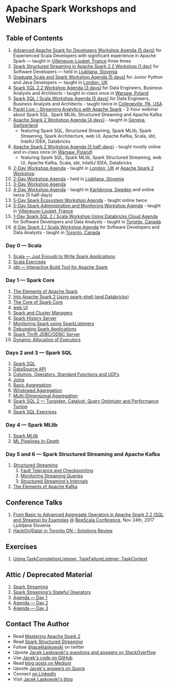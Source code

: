 <a id="toc" />

# Apache Spark Workshops and Webinars

## Table of Contents

1. [Advanced Apache Spark for Developers Workshop Agenda (5 days)](http://blog.jaceklaskowski.pl/spark-workshop/slides/00_agenda-5-days-advanced-spark-developers.html) for Experienced Scala Developers with significant experience in Apache Spark &mdash; taught in [Villeneuve-Loubet, France](https://en.wikipedia.org/wiki/Villeneuve-Loubet) three times
1. [Spark Structured Streaming in Apache Spark 2.2 Workshop (1 day)](http://blog.jaceklaskowski.pl/spark-workshop/slides/00_agenda-1-day-spark-structured-streaming.html) for Software Developers &mdash; held in [Ljubljana, Slovenia](https://en.wikipedia.org/wiki/Ljubljana)
1. [Graduate Scala and Spark Workshop Agenda (5 days)](http://blog.jaceklaskowski.pl/spark-workshop/slides/00_agenda-5-days-graduate-scala-spark.html) for Junior Python and Java Developers &mdash; taught in [London, UK](https://en.wikipedia.org/wiki/London)
1. [Spark SQL 2.2 Workshop Agenda (3 days)](http://blog.jaceklaskowski.pl/spark-workshop/slides/00_agenda-3-days-Spark-SQL.html) for Data Engineers, Business Analysts and Architects - taught in-class once in [Warsaw, Poland](https://en.wikipedia.org/wiki/Warsaw)
1. [Spark SQL / Scala Workshop Agenda (5 days)](http://blog.jaceklaskowski.pl/spark-workshop/slides/00_agenda-5-days-Scala-SparkSQL.html) for Data Engineers, Business Analysts and Architects - taught twice in [Collegeville, PA, USA](https://en.wikipedia.org/wiki/Collegeville,_Pennsylvania)
1. [Packt Live :: Streaming Analytics with Apache Spark](http://blog.jaceklaskowski.pl/spark-workshop/slides/00_Packt_Live_Streaming_Analytics.html) - 2-hour webinar about Spark SQL, Spark MLlib, Structured Streaming and Apache Kafka
1. [Apache Spark 2 Workshop Agenda (4 days)](http://blog.jaceklaskowski.pl/spark-workshop/slides/00_agenda-4-days-Scala-SparkSQL-Streaming-MLlib-Kafka.html) - taught in [Geneva, Switzerland](https://en.wikipedia.org/wiki/Geneva)
    * featuring Spark SQL, Structured Streaming, Spark MLlib, Spark Streaming, Spark Architecture, web UI, Apache Kafka, Scala, sbt, IntelliJ IDEA, Databricks
1. [Apache Spark 2 Workshop Agenda (5 half-days)](http://blog.jaceklaskowski.pl/spark-workshop/slides/00_agenda-5-half-days-Scala-SparkSQL-SparkMLlib-Kafka.html) - taught mostly online and in-class once (in [Warsaw, Poland](https://en.wikipedia.org/wiki/Warsaw))
    * featuring Spark SQL, Spark MLlib, Spark Structured Streaming, web UI, Apache Kafka, Scala, sbt, IntelliJ IDEA, Databricks
1. [2-Day Workshop Agenda](http://blog.jaceklaskowski.pl/spark-workshop/slides/00_agenda-2-days.html) - taught in [London, UK](https://en.wikipedia.org/wiki/London) at [Apache Spark 2 Workshop](http://www.meetup.com/London-Spark-Coding-Dojo/events/233488536/)
1. [2-Day Workshop Agenda](http://blog.jaceklaskowski.pl/spark-workshop/slides/00_agenda-2-days-ljubljana.html) - held in [Ljubljana, Slovenia](https://en.wikipedia.org/wiki/Ljubljana)
1. [3-Day Workshop Agenda](http://blog.jaceklaskowski.pl/spark-workshop/slides/00_agenda.html)
1. [4-Day Workshop Agenda](http://blog.jaceklaskowski.pl/spark-workshop/slides/00_agenda-4-days.html) - taught in [Karlskrona, Sweden](https://en.wikipedia.org/wiki/Karlskrona) and online twice (5 half-days)
1. [5-Day Spark Ecosystem Workshop Agenda](http://blog.jaceklaskowski.pl/spark-workshop/slides/00_agenda-5-days-Spark-Ecosystem.html) - taught online twice
1. [5-Day Spark Administration and Monitoring Workshop Agenda](http://blog.jaceklaskowski.pl/spark-workshop/slides/00_agenda-5-days-Spark-Administration-Monitoring.html) - taught in [Villeneuve-Loubet, France](https://en.wikipedia.org/wiki/Villeneuve-Loubet)
1. [1-Day Spark SQL 2 / Scala Workshop Using Databricks Cloud Agenda](http://blog.jaceklaskowski.pl/spark-workshop/slides/00_agenda-1-day-SparkSQL-Databricks-Cloud.html) for Software Developers and Data Analysts - taught in [Toronto, Canada](https://en.wikipedia.org/wiki/Toronto)
1. [4-Day Spark 2 / Scala Workshop Agenda](http://blog.jaceklaskowski.pl/spark-workshop/slides/00_agenda-4-days-toronto.html) for Software Developers and Data Analysts - taught in [Toronto, Canada](https://en.wikipedia.org/wiki/Toronto)

### Day 0 &mdash; Scala

1. [Scala &mdash; Just Enough to Write Spark Applications](http://blog.jaceklaskowski.pl/spark-workshop/slides/02_scala.html)
1. [Scala Exercises](http://blog.jaceklaskowski.pl/spark-workshop/slides/02_scala-exercises.html)
1. [sbt &mdash; Interactive Build Tool for Apache Spark](http://blog.jaceklaskowski.pl/spark-workshop/slides/02_sbt.html)

### Day 1 &mdash; Spark Core

1. [The Elements of Apache Spark](http://blog.jaceklaskowski.pl/spark-workshop/slides/01_introduction-to-spark.html)
1. [Into Apache Spark 2 Using spark-shell (and Databricks)](http://blog.jaceklaskowski.pl/spark-workshop/slides/01_Spark-Intro-Using-Spark-Shell.html)
1. [The Core of Spark Core](http://blog.jaceklaskowski.pl/spark-workshop/slides/01_spark-core.html)
1. [web UI](http://blog.jaceklaskowski.pl/spark-workshop/slides/01-spark-core-webui.html)
1. [Spark and Cluster Managers](http://blog.jaceklaskowski.pl/spark-workshop/slides/11_SparkCore-Cluster-Managers.html)
1. [Spark History Server](http://blog.jaceklaskowski.pl/spark-workshop/slides/12_SparkCore-Spark-History-Server.html)
1. [Monitoring Spark using SparkListeners](http://blog.jaceklaskowski.pl/spark-workshop/slides/08_Monitoring_using_SparkListeners.html)
1. [Debugging Spark Applications](http://blog.jaceklaskowski.pl/spark-workshop/slides/02_debugging-spark.html)
1. [Spark Thrift JDBC/ODBC Server](http://blog.jaceklaskowski.pl/spark-workshop/slides/09_SparkSQL-Spark-Thrift-Server.html)
1. [Dynamic Allocation of Executors](http://blog.jaceklaskowski.pl/spark-workshop/slides/07_Spark-Core-Dynamic-Allocation-Of-Executors.html)

### Days 2 and 3 &mdash; Spark SQL

1. [Spark SQL](http://blog.jaceklaskowski.pl/spark-workshop/slides/02_spark_sql.html)
1. [DataSource API](http://blog.jaceklaskowski.pl/spark-workshop/slides/01_datasource.html)
1. [Columns, Operators, Standard Functions and UDFs](http://blog.jaceklaskowski.pl/spark-workshop/slides/02-spark-sql-columns-standard-functions-udfs.html)
1. [Joins](http://blog.jaceklaskowski.pl/spark-workshop/slides/02-spark-sql-joins.html)
1. [Basic Aggregation](http://blog.jaceklaskowski.pl/spark-workshop/slides/02-spark-sql-basic-aggregation.html)
1. [Windowed Aggregation](http://blog.jaceklaskowski.pl/spark-workshop/slides/02-spark-sql-windowed-aggregation.html)
1. [Multi-Dimensional Aggregation](http://blog.jaceklaskowski.pl/spark-workshop/slides/02-spark-sql-multi-dimensional-aggregation.html)
1. [Spark SQL 2 &mdash; Tungsten, Catalyst, Query Optimizer and Performance Tuning](http://blog.jaceklaskowski.pl/spark-workshop/slides/speak-spark-sql-for-better-performance.html)
1. [Spark SQL Exercises](http://blog.jaceklaskowski.pl/spark-workshop/slides/02-spark-sql-exercises.html)

### Day 4 &mdash; Spark MLlib

1. [Spark MLlib](http://blog.jaceklaskowski.pl/spark-workshop/slides/03_spark_mllib.html)
1. [ML Pipelines In-Depth](http://blog.jaceklaskowski.pl/spark-workshop/slides/04-spark-mllib-ml-pipelines.html)

### Day 5 and 6 &mdash; Spark Structured Streaming and Apache Kafka

1. [Structured Streaming](http://blog.jaceklaskowski.pl/spark-workshop/slides/04-structured-streaming.html)
    1. [Fault Tolerance and Checkpointing](http://blog.jaceklaskowski.pl/spark-workshop/slides/structured-streaming-checkpointing.html)
    1. [Monitoring Streaming Queries](http://blog.jaceklaskowski.pl/spark-workshop/slides/structured-streaming-monitoring.html)
    1. [Structured Streaming's Internals](http://blog.jaceklaskowski.pl/spark-workshop/slides/structured-streaming-internals.html)
1. [The Elements of Apache Kafka](http://blog.jaceklaskowski.pl/spark-workshop/slides/04-apache-kafka.html)

## Conference Talks

1. [From Basic to Advanced Aggregate Operators in Apache Spark 2.2 (SQL and Streams) by Examples](http://blog.jaceklaskowski.pl/spark-workshop/slides/beescala-nov-24-spark-sql-streaming-from-basic-to-advanced-aggregates.html) @ [BeeScala Conference](https://www.bee-scala.org), Nov 24th, 2017 Ljubljana Slovenia
1. [HackOn(Data) in Toronto ON - Solutions Review](http://blog.jaceklaskowski.pl/spark-workshop/slides/hackondata-solutions-review.html)

## Exercises

1. [Using TaskCompletionListener, TaskFailureListener, TaskContext](http://blog.jaceklaskowski.pl/spark-workshop/slides/exercise-TaskCompletionListener-TaskFailureListener-TaskContext.html)

## Attic / Deprecated Material

1. [Spark Streaming](http://blog.jaceklaskowski.pl/spark-workshop/slides/04_spark_streaming.html)
1. [Spark Streaming's Stateful Operators](http://blog.jaceklaskowski.pl/spark-workshop/slides/04_SparkStreaming-Stateful-Operators.html)
1. [Agenda &mdash; Day 1](http://blog.jaceklaskowski.pl/spark-workshop/slides/01_agenda.html)
1. [Agenda &mdash; Day 2](http://blog.jaceklaskowski.pl/spark-workshop/slides/02_agenda.html)
1. [Agenda &mdash; Day 3](http://blog.jaceklaskowski.pl/spark-workshop/slides/03_agenda.html)

## Contact The Author

* Read [Mastering Apache Spark 2](https://bit.ly/mastering-apache-spark)
* Read [Spark Structured Streaming](https://bit.ly/spark-structured-streaming)
* Follow [@jaceklaskowski](https://twitter.com/jaceklaskowski) on twitter
* Upvote [Jacek Laskowski's questions and answers on StackOverflow](http://stackoverflow.com/users/1305344/jacek-laskowski)
* Use [Jacek's code on GitHub](https://github.com/jaceklaskowski)
* Read [blog posts on Medium](https://medium.com/@jaceklaskowski)
* Upvote [Jacek's answers on Quora](https://www.quora.com/profile/Jacek-Laskowski)
* Connect [on LinkedIn](https://www.linkedin.com/in/jaceklaskowski/)
* Visit [Jacek Laskowski's blog](https://blog.jaceklaskowski.pl)
